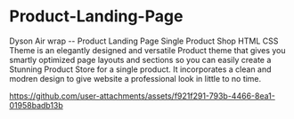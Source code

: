 # Product-Landing-Page
Dyson Air wrap -- Product Landing Page Single Product Shop HTML CSS Theme is an elegantly designed and versatile Product theme that gives you smartly optimized page layouts and sections so you can easily create a Stunning Product Store for a single product. It incorporates a clean and modren design to give website a professional look in little to no  time.



https://github.com/user-attachments/assets/f921f291-793b-4466-8ea1-01958badb13b

